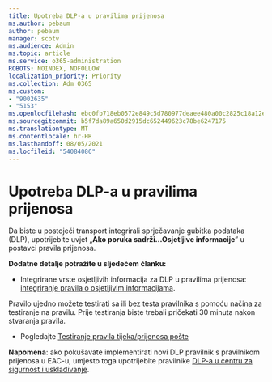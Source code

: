 ```yaml
---
title: Upotreba DLP-a u pravilima prijenosa
ms.author: pebaum
author: pebaum
manager: scotv
ms.audience: Admin
ms.topic: article
ms.service: o365-administration
ROBOTS: NOINDEX, NOFOLLOW
localization_priority: Priority
ms.collection: Adm_O365
ms.custom:
- "9002635"
- "5153"
ms.openlocfilehash: ebc0fb718eb0572e849c5d780977deaee480a00c2825c18a12e4d2212342f17a
ms.sourcegitcommit: b5f7da89a650d2915dc652449623c78be6247175
ms.translationtype: MT
ms.contentlocale: hr-HR
ms.lasthandoff: 08/05/2021
ms.locfileid: "54084086"
---
```

# <a name="using-dlp-in-transport-rules"></a>Upotreba DLP-a u pravilima prijenosa

Da biste u postojeći transport integrirali sprječavanje gubitka podataka (DLP), upotrijebite uvjet „**Ako poruka sadrži...Osjetljive informacije**” u postavci pravila prijenosa.

**Dodatne detalje potražite u sljedećem članku:**

- Integrirane vrste osjetljivih informacija za DLP u pravilima prijenosa: [integriranje pravila o osjetljivim informacijama](https://docs.microsoft.com/exchange/security-and-compliance/data-loss-prevention/integrate-sensitive-information-rules).

Pravilo ujedno možete testirati sa ili bez testa pravilnika s pomoću načina za testiranje na pravilu.  Prije testiranja biste trebali pričekati 30 minuta nakon stvaranja pravila.

- Pogledajte [Testiranje pravila tijeka/prijenosa pošte](https://docs.microsoft.com/exchange/security-and-compliance/mail-flow-rules/test-mail-flow-rules)

**Napomena**: ako pokušavate implementirati novi DLP pravilnik s pravilnikom prijenosa u EAC-u, umjesto toga upotrijebite pravilnike [DLP-a u centru za sigurnost i usklađivanje](https://docs.microsoft.com/microsoft-365/compliance/data-loss-prevention-policies?view=o365-worldwide).
